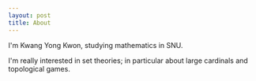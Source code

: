 ```yaml
---
layout: post
title: About
---
```


I'm Kwang Yong Kwon, studying mathematics in SNU.

I'm really interested in set theories; in particular about large cardinals and topological games.
